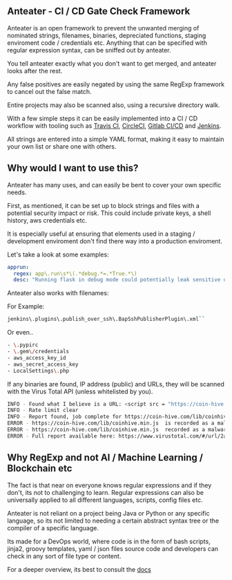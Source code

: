 ## Anteater - CI / CD Gate Check Framework

Anteater is an open framework to prevent the unwanted merging of
nominated strings, filenames, binaries, depreciated functions, staging
enviroment code / credentials etc. Anything that can be specified with
regular expression syntax, can be sniffed out by anteater.

You tell anteater exactly what you don't want to get merged, and
anteater looks after the rest.

Any false positives are easily negated by using the same RegExp
framework to cancel out the false match.

Entire projects may also be scanned also, using a recursive directory
walk.

With a few simple steps it can be easily implemented into a CI / CD
workflow with tooling such as [Travis CI](https://travis-ci.org/),
[CircleCI](https://circleci.com/), [Gitlab CI/CD](https://about.gitlab.com/features/gitlab-ci-cd/)
and [Jenkins](https://jenkins.io/).

All strings are entered into a simple YAML format, making it easy to
maintain your own list or share one with others.

Why would I want to use this?
-----------------------------

Anteater has many uses, and can easily be bent to cover your own
specific needs.

First, as mentioned, it can be set up to block strings and files with a
potential security impact or risk. This could include private keys, a
shell history, aws credentials etc.

It is especially useful at ensuring that elements used in a staging /
development enviroment don't find there way into a production
enviroment.

Let's take a look at some examples:

```yaml
apprun:
  regex: app\.run\s*\(.*debug.*=.*True.*\)
  desc: "Running flask in debug mode could potentially leak sensitive data"
```

Anteater also works with filenames:

For Example:

```bash
jenkins\.plugins\.publish_over_ssh\.BapSshPublisherPlugin\.xml``
```

Or even..

```bash
- \.pypirc
- \.gem\/credentials
- aws_access_key_id
- aws_secret_access_key
- LocalSettings\.php
```

If any binaries are found, IP address (public) and URLs, they will be
scanned with the Virus Total API (unless whitelisted by you).

```bash
INFO - Found what I believe is a URL: <script src = "https://coin-hive.com/lib/coinhive.min.js"></script><script>
INFO - Rate limit clear
INFO - Report found, job complete for https://coin-hive.com/lib/coinhive.min.js
ERROR - https://coin-hive.com/lib/coinhive.min.js  is recorded as a malicious site by ADMINUSLabs
ERROR - https://coin-hive.com/lib/coinhive.min.js  recorded as a malware site by Yandex Safebrowsing
ERROR - Full report available here: https://www.virustotal.com/#/url/2a6ae27b9692354ebbb693594f3aca910dc3b0418063c69859bd80bca8a6a8c6/detection
```

Why RegExp and not AI / Machine Learning / Blockchain etc
---------------------------------------------------------

The fact is that near on everyone knows regular expressions
and if they don't, its not to challenging to learn. Regular
expressions can also be universally applied to all different
languages, scripts, config files etc.

Anteater is not reliant on a project being Java or Python or
any specific language, so its not limited to needing a certain
abstract syntax tree or the compiler of a specific language.

Its made for a DevOps world, where code is in the form of bash
scripts, jinja2, groovy templates, yaml / json files source code
and developers can check in any sort of file type or content.

For a deeper overview, its best to consult the [docs](http://anteater.readthedocs.io/en/latest/)

